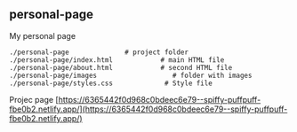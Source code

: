 ## personal-page

My personal page

```
./personal-page              # project folder
./personal-page/index.html            # main HTML file
./personal-page/about.html            # second HTML file
./personal-page/images                   # folder with images
./personal-page/styles.css             # Style file
```
Projec page
[https://6365442f0d968c0bdeec6e79--spiffy-puffpuff-fbe0b2.netlify.app/](https://6365442f0d968c0bdeec6e79--spiffy-puffpuff-fbe0b2.netlify.app/)

